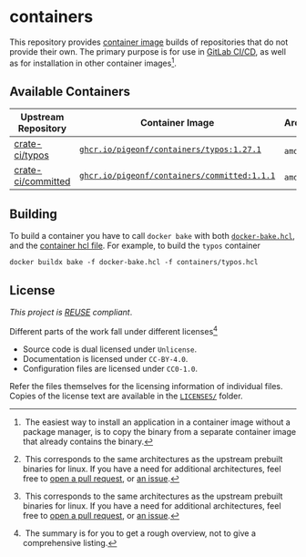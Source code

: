 <!--
SPDX-FileCopyrightText: 2024 Jonas Fierlings <fnoegip@gmail.com>

SPDX-License-Identifier: CC-BY-4.0
-->

# containers

This repository provides [container image] builds of repositories that do not provide their own.
The primary purpose is for use in [GitLab CI/CD],
as well as for installation in other container images[^container-images-install].

[container image]: https://opencontainers.org/
[GitLab CI/CD]: https://docs.gitlab.com/ee/ci/docker/using_docker_images.html
[^container-images-install]: &ZeroWidthSpace;
  The easiest way to install an application in a container image without a package manager,
  is to copy the binary from a separate container image that already contains the binary.

## Available Containers

| Upstream Repository  | Container Image                                           | Architecture             |
| -------------------- | --------------------------------------------------------- | ------------------------ |
| [crate-ci/typos]     | [`ghcr.io/pigeonf/containers/typos:1.27.1`][typos]        | `amd64` [^crate-ci-arch] |
| [crate-ci/committed] | [`ghcr.io/pigeonf/containers/committed:1.1.1`][committed] | `amd64` [^crate-ci-arch] |

[crate-ci/typos]: https://github.com/crate-ci/typos
[typos]: https://github.com/PigeonF/containers/pkgs/container/containers%2Ftypos
[crate-ci/committed]: https://github.com/crate-ci/committed
[committed]: https://github.com/PigeonF/containers/pkgs/container/containers%2Fcommitted

[^crate-ci-arch]: &ZeroWidthSpace;
  This corresponds to the same architectures as the upstream prebuilt binaries for linux.
  If you have a need for additional architectures,
  feel free to [open a pull request],
  or [an issue].

[open a pull request]: https://github.com/PigeonF/containers/pulls
[an issue]: https://github.com/PigeonF/containers/issues

## Building

To build a container you have to call `docker bake` with both [`docker-bake.hcl`],
and the [container hcl file].
For example,
to build the `typos` container

[`docker-bake.hcl`]: ./docker-bake.hcl
[container hcl file]: ./containers/

```console
docker buildx bake -f docker-bake.hcl -f containers/typos.hcl
```

## License

_This project is [REUSE] compliant_.

[REUSE]: https://reuse.software/spec/

Different parts of the work fall under different licenses[^license-summary]

[^license-summary]: &ZeroWidthSpace;
  The summary is for you to get a rough overview,
  not to give a comprehensive listing.

- Source code is dual licensed under `Unlicense`.
- Documentation is licensed under `CC-BY-4.0`.
- Configuration files are licensed under `CC0-1.0`.

Refer the files themselves for the licensing information of individual files.
Copies of the license text are available in the [`LICENSES/`](./LICENSES/) folder.

